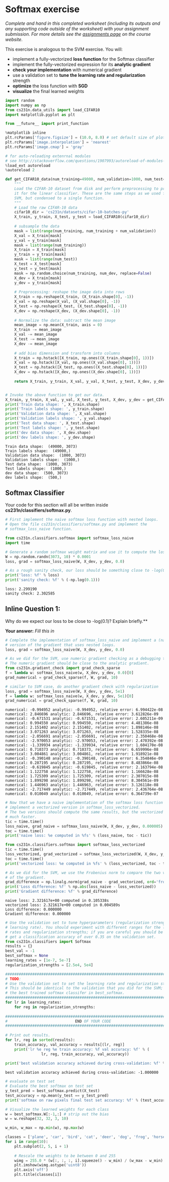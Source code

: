 
# Softmax exercise

*Complete and hand in this completed worksheet (including its outputs and any supporting code outside of the worksheet) with your assignment submission. For more details see the [assignments page](http://vision.stanford.edu/teaching/cs231n/assignments.html) on the course website.*

This exercise is analogous to the SVM exercise. You will:

- implement a fully-vectorized **loss function** for the Softmax classifier
- implement the fully-vectorized expression for its **analytic gradient**
- **check your implementation** with numerical gradient
- use a validation set to **tune the learning rate and regularization** strength
- **optimize** the loss function with **SGD**
- **visualize** the final learned weights



```python
import random
import numpy as np
from cs231n.data_utils import load_CIFAR10
import matplotlib.pyplot as plt

from __future__ import print_function

%matplotlib inline
plt.rcParams['figure.figsize'] = (10.0, 8.0) # set default size of plots
plt.rcParams['image.interpolation'] = 'nearest'
plt.rcParams['image.cmap'] = 'gray'

# for auto-reloading extenrnal modules
# see http://stackoverflow.com/questions/1907993/autoreload-of-modules-in-ipython
%load_ext autoreload
%autoreload 2
```


```python
def get_CIFAR10_data(num_training=49000, num_validation=1000, num_test=1000, num_dev=500):
    """
    Load the CIFAR-10 dataset from disk and perform preprocessing to prepare
    it for the linear classifier. These are the same steps as we used for the
    SVM, but condensed to a single function.  
    """
    # Load the raw CIFAR-10 data
    cifar10_dir = 'cs231n/datasets/cifar-10-batches-py'
    X_train, y_train, X_test, y_test = load_CIFAR10(cifar10_dir)
    
    # subsample the data
    mask = list(range(num_training, num_training + num_validation))
    X_val = X_train[mask]
    y_val = y_train[mask]
    mask = list(range(num_training))
    X_train = X_train[mask]
    y_train = y_train[mask]
    mask = list(range(num_test))
    X_test = X_test[mask]
    y_test = y_test[mask]
    mask = np.random.choice(num_training, num_dev, replace=False)
    X_dev = X_train[mask]
    y_dev = y_train[mask]
    
    # Preprocessing: reshape the image data into rows
    X_train = np.reshape(X_train, (X_train.shape[0], -1))
    X_val = np.reshape(X_val, (X_val.shape[0], -1))
    X_test = np.reshape(X_test, (X_test.shape[0], -1))
    X_dev = np.reshape(X_dev, (X_dev.shape[0], -1))
    
    # Normalize the data: subtract the mean image
    mean_image = np.mean(X_train, axis = 0)
    X_train -= mean_image
    X_val -= mean_image
    X_test -= mean_image
    X_dev -= mean_image
    
    # add bias dimension and transform into columns
    X_train = np.hstack([X_train, np.ones((X_train.shape[0], 1))])
    X_val = np.hstack([X_val, np.ones((X_val.shape[0], 1))])
    X_test = np.hstack([X_test, np.ones((X_test.shape[0], 1))])
    X_dev = np.hstack([X_dev, np.ones((X_dev.shape[0], 1))])
    
    return X_train, y_train, X_val, y_val, X_test, y_test, X_dev, y_dev


# Invoke the above function to get our data.
X_train, y_train, X_val, y_val, X_test, y_test, X_dev, y_dev = get_CIFAR10_data()
print('Train data shape: ', X_train.shape)
print('Train labels shape: ', y_train.shape)
print('Validation data shape: ', X_val.shape)
print('Validation labels shape: ', y_val.shape)
print('Test data shape: ', X_test.shape)
print('Test labels shape: ', y_test.shape)
print('dev data shape: ', X_dev.shape)
print('dev labels shape: ', y_dev.shape)
```

    Train data shape:  (49000, 3073)
    Train labels shape:  (49000,)
    Validation data shape:  (1000, 3073)
    Validation labels shape:  (1000,)
    Test data shape:  (1000, 3073)
    Test labels shape:  (1000,)
    dev data shape:  (500, 3073)
    dev labels shape:  (500,)


## Softmax Classifier

Your code for this section will all be written inside **cs231n/classifiers/softmax.py**. 



```python
# First implement the naive softmax loss function with nested loops.
# Open the file cs231n/classifiers/softmax.py and implement the
# softmax_loss_naive function.

from cs231n.classifiers.softmax import softmax_loss_naive
import time

# Generate a random softmax weight matrix and use it to compute the loss.
W = np.random.randn(3073, 10) * 0.0001
loss, grad = softmax_loss_naive(W, X_dev, y_dev, 0.0)

# As a rough sanity check, our loss should be something close to -log(0.1).
print('loss: %f' % loss)
print('sanity check: %f' % (-np.log(0.1)))
```

    loss: 2.299190
    sanity check: 2.302585


## Inline Question 1:
Why do we expect our loss to be close to -log(0.1)? Explain briefly.**

**Your answer:** *Fill this in*



```python
# Complete the implementation of softmax_loss_naive and implement a (naive)
# version of the gradient that uses nested loops.
loss, grad = softmax_loss_naive(W, X_dev, y_dev, 0.0)

# As we did for the SVM, use numeric gradient checking as a debugging tool.
# The numeric gradient should be close to the analytic gradient.
from cs231n.gradient_check import grad_check_sparse
f = lambda w: softmax_loss_naive(w, X_dev, y_dev, 0.0)[0]
grad_numerical = grad_check_sparse(f, W, grad, 10)

# similar to SVM case, do another gradient check with regularization
loss, grad = softmax_loss_naive(W, X_dev, y_dev, 5e1)
f = lambda w: softmax_loss_naive(w, X_dev, y_dev, 5e1)[0]
grad_numerical = grad_check_sparse(f, W, grad, 10)
```

    numerical: -0.994952 analytic: -0.994952, relative error: 6.994422e-08
    numerical: 2.846696 analytic: 2.846696, relative error: 3.612826e-09
    numerical: -0.671531 analytic: -0.671531, relative error: 2.605211e-09
    numerical: 0.994550 analytic: 0.994550, relative error: 4.481386e-08
    numerical: 2.151402 analytic: 2.151402, relative error: 1.898146e-08
    numerical: 3.071263 analytic: 3.071263, relative error: 1.528335e-08
    numerical: -2.056691 analytic: -2.056691, relative error: 2.350468e-08
    numerical: -2.970053 analytic: -2.970053, relative error: 2.470392e-08
    numerical: -1.339934 analytic: -1.339934, relative error: 1.604170e-08
    numerical: 0.710373 analytic: 0.710373, relative error: 6.659996e-08
    numerical: 3.004861 analytic: 3.004861, relative error: 1.918921e-08
    numerical: -0.390148 analytic: -0.390148, relative error: 6.354846e-09
    numerical: 0.287195 analytic: 0.287195, relative error: 8.483866e-08
    numerical: -0.619845 analytic: -0.619845, relative error: 2.163794e-08
    numerical: 1.122758 analytic: 1.122758, relative error: 1.166628e-08
    numerical: 1.725309 analytic: 1.725309, relative error: 2.307015e-08
    numerical: 1.899298 analytic: 1.899298, relative error: 8.304561e-09
    numerical: 1.446963 analytic: 1.446963, relative error: 3.126118e-08
    numerical: -2.717449 analytic: -2.717449, relative error: 2.436764e-08
    numerical: 0.010049 analytic: 0.010049, relative error: 6.364739e-07



```python
# Now that we have a naive implementation of the softmax loss function and its gradient,
# implement a vectorized version in softmax_loss_vectorized.
# The two versions should compute the same results, but the vectorized version should be
# much faster.
tic = time.time()
loss_naive, grad_naive = softmax_loss_naive(W, X_dev, y_dev, 0.000005)
toc = time.time()
print('naive loss: %e computed in %fs' % (loss_naive, toc - tic))

from cs231n.classifiers.softmax import softmax_loss_vectorized
tic = time.time()
loss_vectorized, grad_vectorized = softmax_loss_vectorized(W, X_dev, y_dev, 0.000005)
toc = time.time()
print('vectorized loss: %e computed in %fs' % (loss_vectorized, toc - tic))

# As we did for the SVM, we use the Frobenius norm to compare the two versions
# of the gradient.
grad_difference = np.linalg.norm(grad_naive - grad_vectorized, ord='fro')
print('Loss difference: %f' % np.abs(loss_naive - loss_vectorized))
print('Gradient difference: %f' % grad_difference)
```

    naive loss: 2.321617e+00 computed in 0.105338s
    vectorized loss: 2.321617e+00 computed in 0.004589s
    Loss difference: 0.000000
    Gradient difference: 0.000000



```python
# Use the validation set to tune hyperparameters (regularization strength and
# learning rate). You should experiment with different ranges for the learning
# rates and regularization strengths; if you are careful you should be able to
# get a classification accuracy of over 0.35 on the validation set.
from cs231n.classifiers import Softmax
results = {}
best_val = -1
best_softmax = None
learning_rates = [1e-7, 5e-7]
regularization_strengths = [2.5e4, 5e4]

################################################################################
# TODO:                                                                        #
# Use the validation set to set the learning rate and regularization strength. #
# This should be identical to the validation that you did for the SVM; save    #
# the best trained softmax classifer in best_softmax.                          #
################################################################################
for lr in learning_rates:
    for reg in regularization_strengths:
        
################################################################################
#                              END OF YOUR CODE                                #
################################################################################
    
# Print out results.
for lr, reg in sorted(results):
    train_accuracy, val_accuracy = results[(lr, reg)]
    print('lr %e reg %e train accuracy: %f val accuracy: %f' % (
                lr, reg, train_accuracy, val_accuracy))
    
print('best validation accuracy achieved during cross-validation: %f' % best_val)
```

    best validation accuracy achieved during cross-validation: -1.000000



```python
# evaluate on test set
# Evaluate the best softmax on test set
y_test_pred = best_softmax.predict(X_test)
test_accuracy = np.mean(y_test == y_test_pred)
print('softmax on raw pixels final test set accuracy: %f' % (test_accuracy, ))
```


```python
# Visualize the learned weights for each class
w = best_softmax.W[:-1,:] # strip out the bias
w = w.reshape(32, 32, 3, 10)

w_min, w_max = np.min(w), np.max(w)

classes = ['plane', 'car', 'bird', 'cat', 'deer', 'dog', 'frog', 'horse', 'ship', 'truck']
for i in range(10):
    plt.subplot(2, 5, i + 1)
    
    # Rescale the weights to be between 0 and 255
    wimg = 255.0 * (w[:, :, :, i].squeeze() - w_min) / (w_max - w_min)
    plt.imshow(wimg.astype('uint8'))
    plt.axis('off')
    plt.title(classes[i])
```
